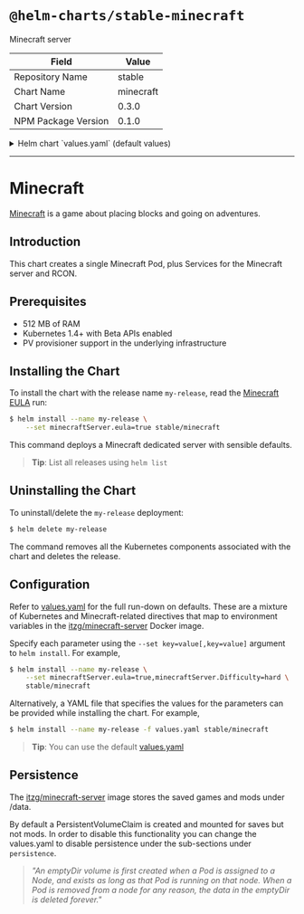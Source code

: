 # `@helm-charts/stable-minecraft`

Minecraft server

| Field               | Value     |
| ------------------- | --------- |
| Repository Name     | stable    |
| Chart Name          | minecraft |
| Chart Version       | 0.3.0     |
| NPM Package Version | 0.1.0     |

<details>

<summary>Helm chart `values.yaml` (default values)</summary>

```yaml
# ref: https://hub.docker.com/r/itzg/minecraft-server/
image: itzg/minecraft-server
imageTag: latest

## Configure resource requests and limits
## ref: http://kubernetes.io/docs/user-guide/compute-resources/
##
resources:
  requests:
    memory: 512Mi
    cpu: 500m

securityContext:
  # Security context settings
  runAsUser: 1000
  fsGroup: 2000
# Most of these map to environment variables. See Minecraft for details:
# https://hub.docker.com/r/itzg/minecraft-server/
minecraftServer:
  # This must be overridden, since we can't accept this for the user.
  eula: 'FALSE'
  # One of: LATEST, SNAPSHOT, or a specific version (ie: "1.7.9").
  version: '1.12.2'
  # This can be one of empty string, "FORGE", "SPIGOT", "BUKKIT", "PAPER", "FTB", "SPONGEVANILLA"; empty string will produce a vanilla server
  type:
  # If type is set to FORGE, this sets the version; this is ignored if forgeInstallerUrl is set
  forgeVersion:
  # If type is set to SPONGEVANILLA, this sets the version
  spongeVersion:
  # If type is set to FORGE, this sets the URL to download the Forge installer
  forgeInstallerUrl:
  # If type is set to BUKKIT, this sets the URL to download the Bukkit package
  bukkitDownloadUrl:
  # If type is set to SPIGOT, this sets the URL to download the Spigot package
  spigotDownloadUrl:
  # If type is set to PAPER, this sets the URL to download the PaperSpigot package
  paperDownloadUrl:
  # If type is set to FTB, this sets the server mod to run
  ftbServerMod:
  # Set to true if running Feed The Beast and get an error like "unable to launch forgemodloader"
  ftbLegacyJavaFixer: false
  # One of: peaceful, easy, normal, and hard
  difficulty: easy
  # A comma-separated list of player names to whitelist.
  whitelist:
  # A comma-separated list of player names who should be admins.
  ops:
  # A server icon URL for server listings. Auto-scaled and transcoded.
  icon:
  # Max connected players.
  maxPlayers: 20
  # This sets the maximum possible size in blocks, expressed as a radius, that the world border can obtain.
  maxWorldSize: 10000
  # Allows players to travel to the Nether.
  allowNether: true
  # Allows server to announce when a player gets an achievement.
  announcePlayerAchievements: true
  # Enables command blocks.
  enableCommandBlock: true
  # If true, players will always join in the default gameMode even if they were previously set to something else.
  forcegameMode: false
  # Defines whether structures (such as villages) will be generated.
  generateStructures: true
  # If set to true, players will be set to spectator mode if they die.
  hardcore: false
  # The maximum height in which building is allowed.
  maxBuildHeight: 256
  # The maximum number of milliseconds a single tick may take before the server watchdog stops the server with the message. -1 disables this entirely.
  maxTickTime: 60000
  # Determines if animals will be able to spawn.
  spawnAnimals: true
  # Determines if monsters will be spawned.
  spawnMonsters: true
  # Determines if villagers will be spawned.
  spawnNPCs: true
  # Max view distance (in chunks).
  viewDistance: 10
  # Define this if you want a specific map generation seed.
  levelSeed:
  # One of: creative, survival, adventure, spectator
  gameMode: survival
  # Message of the Day
  motd: 'Welcome to Minecraft on Kubernetes!'
  # If true, enable player-vs-player damage.
  pvp: false
  # One of: DEFAULT, FLAT, LARGEBIOMES, AMPLIFIED, CUSTOMIZED
  levelType: DEFAULT
  # When levelType == FLAT or CUSTOMIZED, this can be used to further customize map generation.
  # ref: https://hub.docker.com/r/itzg/minecraft-server/
  generatorSettings:
  worldSaveName: world
  # If set, this URL will be downloaded at startup and used as a starting point
  downloadWorldUrl:
  # If set, the modpack at this URL will be downloaded at startup
  downloadModpackUrl:
  # If true, old versions of downloaded mods will be replaced with new ones from downloadModpackUrl
  removeOldMods: false
  # Check accounts against Minecraft account service.
  onlineMode: true
  # If you adjust this, you may need to adjust resources.requests above to match.
  jvmOpts: '-Xmx512M -Xms512M'
  serviceType: LoadBalancer
  rcon:
    # If you enable this, make SURE to change your password below.
    enabled: false
    port: 25575
    password: 'CHANGEME!'
    serviceType: LoadBalancer

  query:
    # If you enable this, your server will be "published" to Gamespy
    enabled: false
    port: 25565

persistence:
  ## minecraft data Persistent Volume Storage Class
  ## If defined, storageClassName: <storageClass>
  ## If set to "-", storageClassName: "", which disables dynamic provisioning
  ## If undefined (the default) or set to null, no storageClassName spec is
  ##   set, choosing the default provisioner.  (gp2 on AWS, standard on
  ##   GKE, AWS & OpenStack)
  ##
  # storageClass: "-"
  dataDir:
    # Set this to false if you don't care to persist state between restarts.
    enabled: true
    Size: 1Gi
```

</details>

---

# Minecraft

[Minecraft](https://minecraft.net/en/) is a game about placing blocks and going on adventures.

## Introduction

This chart creates a single Minecraft Pod, plus Services for the Minecraft server and RCON.

## Prerequisites

- 512 MB of RAM
- Kubernetes 1.4+ with Beta APIs enabled
- PV provisioner support in the underlying infrastructure

## Installing the Chart

To install the chart with the release name `my-release`, read the [Minecraft EULA](https://account.mojang.com/documents/minecraft_eula) run:

```bash
$ helm install --name my-release \
    --set minecraftServer.eula=true stable/minecraft
```

This command deploys a Minecraft dedicated server with sensible defaults.

> **Tip**: List all releases using `helm list`

## Uninstalling the Chart

To uninstall/delete the `my-release` deployment:

```bash
$ helm delete my-release
```

The command removes all the Kubernetes components associated with the chart and deletes the release.

## Configuration

Refer to [values.yaml](values.yaml) for the full run-down on defaults. These are a mixture of Kubernetes and Minecraft-related directives that map to environment variables in the [itzg/minecraft-server](https://hub.docker.com/r/itzg/minecraft-server/) Docker image.

Specify each parameter using the `--set key=value[,key=value]` argument to `helm install`. For example,

```bash
$ helm install --name my-release \
    --set minecraftServer.eula=true,minecraftServer.Difficulty=hard \
    stable/minecraft
```

Alternatively, a YAML file that specifies the values for the parameters can be provided while installing the chart. For example,

```bash
$ helm install --name my-release -f values.yaml stable/minecraft
```

> **Tip**: You can use the default [values.yaml](values.yaml)

## Persistence

The [itzg/minecraft-server](https://hub.docker.com/r/itzg/minecraft-server/) image stores the saved games and mods under /data.

By default a PersistentVolumeClaim is created and mounted for saves but not mods. In order to disable this functionality
you can change the values.yaml to disable persistence under the sub-sections under `persistence`.

> _"An emptyDir volume is first created when a Pod is assigned to a Node, and exists as long as that Pod is running on that node. When a Pod is removed from a node for any reason, the data in the emptyDir is deleted forever."_
